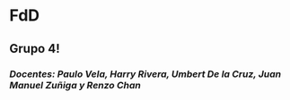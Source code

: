 # FdD
## Grupo 4!
### *Docentes: Paulo Vela, Harry Rivera, Umbert De la Cruz, Juan Manuel Zuñiga y Renzo Chan*
